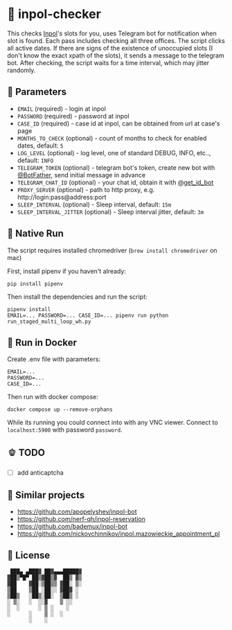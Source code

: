 # 🥬 inpol-checker

This checks [Inpol](https://inpol.mazowieckie.pl)'s slots for you, uses Telegram bot for notification when slot is found.
Each pass includes checking all three offices. The script clicks all active dates. 
If there are signs of the existence of unoccupied slots (I don't know the exact xpath of the slots), it sends a message to the telegram bot.
After checking, the script waits for a time interval, which may jitter randomly.

## 🥑 Parameters

- `EMAIL` (required) - login at inpol
- `PASSWORD` (required) - password at inpol
- `CASE_ID` (required) - case id at inpol, can be obtained from url at case's page
- `MONTHS_TO_CHECK` (optional) - count of months to check for enabled dates, default: `5`
- `LOG_LEVEL` (optional) - log level, one of standard DEBUG, INFO, etc.., default: `INFO`
- `TELEGRAM_TOKEN` (optional) - telegram bot's token, create new bot with [@BotFather](https://t.me/BotFather), send initial message in advance
- `TELEGRAM_CHAT_ID` (optional) - your chat id, obtain it with [@get_id_bot](https://t.me/get_id_bot)
- `PROXY_SERVER` (optional) - path to http proxy, e.g. http://login:pass@address:port
- `SLEEP_INTERVAL` (optional) - Sleep interval, default: `15m`
- `SLEEP_INTERVAL_JITTER` (optional) - Sleep interval jitter, default: `3m`


## 🌽 Native Run

The script requires installed chromedriver (`brew install chromedriver` on mac)

First, install pipenv if you haven't already:
```shell
pip install pipenv
```

Then install the dependencies and run the script:
```shell
pipenv install
EMAIL=... PASSWORD=... CASE_ID=... pipenv run python run_staged_multi_loop_wh.py
```

## 🥥 Run in Docker

Create .env file with parameters:

```
EMAIL=...
PASSWORD=...
CASE_ID=...
```

Then run with docker compose:

```shell
docker compose up --remove-orphans
```

While its running you could connect into with any VNC viewer. Connect to `localhost:5900` with password `password`.

## 🫑 TODO

- [ ] add anticaptcha

## 🥒 Similar projects

- https://github.com/apopelyshev/inpol-bot 
- https://github.com/nerf-qh/inpol-reservation
- https://github.com/bademux/inpol-bot
- https://github.com/nickovchinnikov/inpol.mazowieckie_appointment_pl

##  🧅 License

```
 ███▄ ▄███▓ ██▓▄▄▄█████▓
▓██▒▀█▀ ██▒▓██▒▓  ██▒ ▓▒
▓██    ▓██░▒██▒▒ ▓██░ ▒░
▒██    ▒██ ░██░░ ▓██▓ ░ 
▒██▒   ░██▒░██░  ▒██▒ ░ 
░ ▒░   ░  ░░▓    ▒ ░░   
░  ░      ░ ▒ ░    ░    
░      ░    ▒ ░  ░      
       ░    ░           
```
